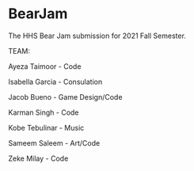 # BearJam
The HHS Bear Jam submission for 2021 Fall Semester.

TEAM:

Ayeza Taimoor - Code

Isabella Garcia - Consulation

Jacob Bueno - Game Design/Code

Karman Singh - Code

Kobe Tebulinar - Music

Sameem Saleem - Art/Code

Zeke Milay - Code


